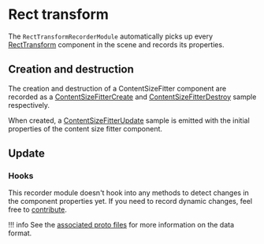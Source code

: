 # Rect transform

The `RectTransformRecorderModule` automatically picks up every [RectTransform](https://docs.unity3d.com/Packages/com.unity.ugui@2.0/manual/class-RectTransform.html) component in the scene and records its properties.

## Creation and destruction

The creation and destruction of a ContentSizeFitter component are recorded as a [ContentSizeFitterCreate](../../../file-format/proto-files/unity/ui/content_size_fitter.md#contentsizefittercreate) and [ContentSizeFitterDestroy](../../../file-format/proto-files/unity/ui/content_size_fitter.md#contentsizefitterdestroy) sample respectively.

When created, a [ContentSizeFitterUpdate](../../../file-format/proto-files/unity/ui/content_size_fitter.md#contentsizefitterupdate) sample is emitted with the initial properties of the content size fitter component.

## Update

### Hooks

This recorder module doesn't hook into any methods to detect changes in the component properties yet. If you need to record dynamic changes, feel free to [contribute](../../../contributing.md).

!!! info
    See the [associated proto files](../../../file-format/proto-files/unity/ui/rect_transform.md) for more information on the data format.